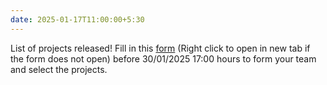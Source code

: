 ```yaml
---
date: 2025-01-17T11:00:00+5:30
---
```

List of projects released! Fill in this [form](https://forms.office.com/r/QsXSWVFdxV) (Right click to open in new tab if the form does not open) before 30/01/2025 17:00 hours to form your team and select the projects.
